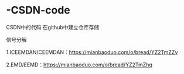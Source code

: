 # -CSDN-code
CSDN中的代码 在github中建立仓库存储


信号分解

1.ICEEMDAN/CEEMDAN：https://mianbaoduo.com/o/bread/YZ2TmZZv

2.EMD/EEMD：https://mianbaoduo.com/o/bread/YZ2TmZhq
